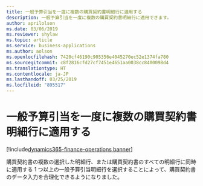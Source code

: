 ```yaml
---
title: 一般予算引当を一度に複数の購買契約書明細行に適用する
description: 一般予算引当を一度に複数の購買契約書明細行に適用できます。
author: aprilolson
ms.date: 03/06/2019
ms.reviewer: shylaw
ms.topic: article
ms.service: business-applications
ms.author: aolson
ms.openlocfilehash: 7420cf46190c905356e4045270ec52e1374fa780
ms.sourcegitcommit: c8f2816cfd27cf7451e4651aa0038cc8400098d4
ms.translationtype: HT
ms.contentlocale: ja-JP
ms.lasthandoff: 03/25/2019
ms.locfileid: "895517"
---
```

# <a name="apply-general-budget-reservation-to-multiple-purchase-agreement-lines-at-once"></a>一般予算引当を一度に複数の購買契約書明細行に適用する 
[!include[dynamics365-finance-operations banner](../includes/dynamics365-finance-operations.md)]


購買契約書の複数の選択した明細行、または購買契約書のすべての明細行に同時に適用する 1 つ以上の一般予算引当明細行を選択することによって、購買契約書のデータ入力を合理化できるようになりました。

